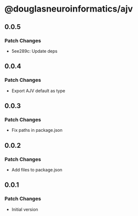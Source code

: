 # @douglasneuroinformatics/ajv

## 0.0.5

### Patch Changes

- 5ee289c: Update deps

## 0.0.4

### Patch Changes

- Export AJV default as type

## 0.0.3

### Patch Changes

- Fix paths in package.json

## 0.0.2

### Patch Changes

- Add files to package.json

## 0.0.1

### Patch Changes

- Initial version
